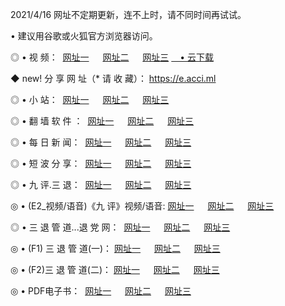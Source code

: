 <p>2021/4/16 网址不定期更新，连不上时，请不同时间再试试。
<p>• 建议用谷歌或火狐官方浏览器访问。
<p>◎ • 视 频： 
<a href="http://hxi.lexmarktr.com/" target="_blank">网址一</a> 　 
<a href="http://hqh.lexmarktr.com/" target="_blank">网址二</a> 　 
<a href="http://hqh.lexmarktr.com/b.html" target="_blank">网址三</a>
<a href="https://yadi.sk/d/d0sUeAOpal3njw" target="_blank">　• 云下载 </a></p>
<p>◆ new! 分 享 网 址（* 请 收 藏）： <a href="http://hvt.lexmarktr.com/a.html">https://e.acci.ml</a></p>

<p>◎ • 小 站：  
<a href="http://hxi.lexmarktr.com/f.html" target="_blank">网址一</a> 　 
<a href="http://hqh.lexmarktr.com/h.html" target="_blank">网址二</a> 　 
<a href="http://hqh.lexmarktr.com/k/" target="_blank">网址三</a></p>
<p>◎ • 翻 墙 软 件 ：  
<a href="http://hxi.lexmarktr.com/ff/" target="_blank">网址一</a> 　 
<a href="http://hqh.lexmarktr.com/s/read/a1_nd.html" target="_blank">网址二</a> 　 
<a href="http://hqh.lexmarktr.com/ff/index.html" target="_blank">网址三</a></p>
<p>◎ • 每 日 新 闻：  
<a href="http://hxi.lexmarktr.com/day/" target="_blank">网址一</a> 　 
<a href="http://hqh.lexmarktr.com/day/" target="_blank">网址二</a> 　 
<a href="http://hqh.lexmarktr.com/day/index.html" target="_blank">网址三</a></p>
<p>◎ • 短 波 分 享：  
<a href="http://hxi.lexmarktr.com/h/" target="_blank">网址一</a> 　 
<a href="http://hqh.lexmarktr.com/h/" target="_blank">网址二</a> 　 
<a href="http://hqh.lexmarktr.com/h/index.html" target="_blank">网址三</a></p>
<p>◎ • 九 评.三 退：  
<a href="http://hxi.lexmarktr.com/t/" target="_blank">网址一</a> 　 
<a href="http://hqh.lexmarktr.com/v2/index.html" target="_blank">网址二</a> 　 
<a href="http://hqh.lexmarktr.com/tt/index.html" target="_blank">网址三</a> 　</p>
<p>◎ • (E2_视频/语音)《九 评》视频/语音: 
<a href="http://hqh.lexmarktr.com/7738.html" target="_blank">网址一</a> 　 
<a href="http://hqh.lexmarktr.com/7614.html" target="_blank">网址二</a> 　 
<a href="http://hqh.lexmarktr.com/7633.html" target="_blank">网址三</a></p>
<p>◎ • 三 退 管 道...退 党 网：  
<a href="http://hxi.lexmarktr.com/go/td1.html" target="_blank">网址一</a> 　 
<a href="http://hqh.lexmarktr.com/go/td2.html" target="_blank">网址二</a> 　 
<a href="http://hqh.lexmarktr.com/go/td3.html" target="_blank">网址三</a></p>
<p>◎ • (F1) 三 退 管 道(一)： 
<a href="http://hxi.lexmarktr.com/dd/" target="_blank">网址一</a> 　 
<a href="http://hqh.lexmarktr.com/s/read/a1_tdx.html" target="_blank">网址二</a> 　 
<a href="http://hqh.lexmarktr.com/dd/" target="_blank">网址三</a></p>
<p>◎ • (F2)三 退 管 道(二)： 
<a href="http://hqh.lexmarktr.com/d/" target="_blank">网址一</a> 　 
<a href="http://hxi.lexmarktr.com/d/index.html" target="_blank">网址二</a> 　 
<a href="http://hqh.lexmarktr.com/d/" target="_blank">网址三</a></p>
<p>◎ • PDF电子书：  
<a href="http://hxi.lexmarktr.com/p/" target="_blank">网址一</a> 　 
<a href="http://hqh.lexmarktr.com/p/index.html" target="_blank">网址二</a> 　 
<a href="http://hqh.lexmarktr.com/p/" target="_blank">网址三</a></p>
